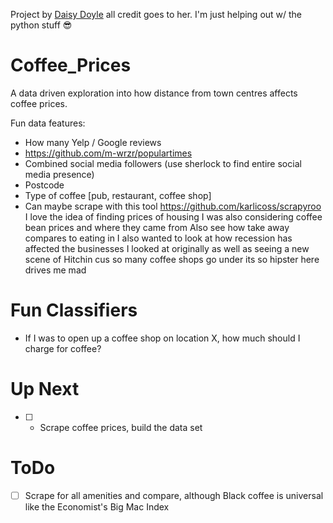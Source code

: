 Project by [Daisy Doyle](https://www.linkedin.com/in/daisy-doyle-314574125/) all credit goes to her. I'm just helping out w/ the python stuff :sunglasses:

# Coffee_Prices

A data driven exploration into how distance from town centres affects coffee prices.

Fun data features:
* How many Yelp / Google reviews
* https://github.com/m-wrzr/populartimes
* Combined social media followers (use sherlock to find entire social media presence)
* Postcode
* Type of coffee [pub, restaurant, coffee shop]
* Can maybe scrape with this tool https://github.com/karlicoss/scrapyroo
I love the idea of finding prices of housing
I was also considering coffee bean prices and where they came from
Also see how take away compares to eating in
I also wanted to look at how recession has affected the businesses I looked at originally as well as seeing a new scene of Hitchin cus so many coffee shops go under its so hipster here drives me mad

# Fun Classifiers
* If I was to open up a coffee shop on location X, how much should I charge for coffee?

# Up Next
* [ ] - Scrape coffee prices, build the data set

# ToDo
* [ ] Scrape for all amenities and compare, although Black coffee is universal like the Economist's Big Mac Index
